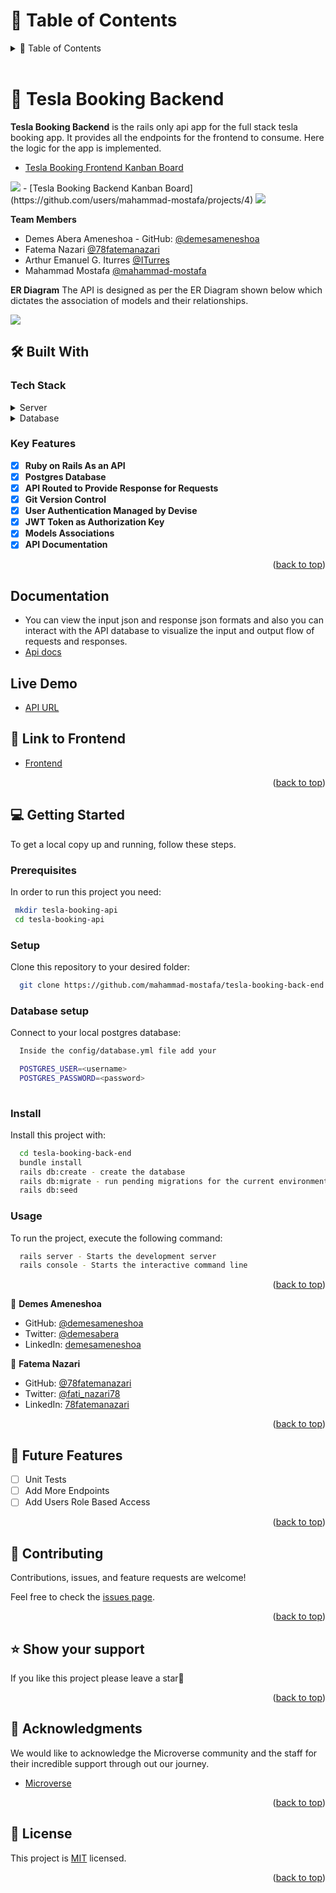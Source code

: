 <!-- TABLE OF CONTENTS -->

# 📗 Table of Contents

<details>
  <summary>📗 Table of Contents</summary>
  <ul>
    <li><a href="#-about-project-">📖 Tesla Booking Backend</a></li>
    <li><a href="#-built-with-">🛠 Built With</a></li>
    <li><a href="#-key-features-"> Key Features</a></li>
    <li><a href="#-documentation-"> Documentation</a></li>
    <li><a href="#-live-demo-"> 🚀 Live Demo </a></li>
    <li><a href="#-link-to-frontend-"> Link to Frontend</a></li>
    <li><a href="#-getting-started-">💻 Getting Started</a></li>
    <li><a href="#-authors-">👥 Authors </a></li>
    <li><a href="#-future-features-">🔭 Future Features</a></li>
    <li><a href="#-contributing-">🤝 Contributing</a></li>
    <li><a href="#️-show-your-support-">⭐️ Show your support </a></li>
    <li><a href="#-acknowledgments-">🙏 Acknowledgments </a></li>
    <li><a href="#-license-">📝 License</a></li>
  </ul>
</details>
<br>

<!-- PROJECT DESCRIPTION -->

# 📖 Tesla Booking Backend <a name="about-project"></a>

**Tesla Booking Backend** is the rails only api app for the full stack tesla booking app. It provides all the endpoints for the frontend to consume. Here the logic for the app is implemented.

- [Tesla Booking Frontend Kanban Board](https://github.com/users/ITurres/projects/6/views/1)
<img src="./Backend.png">
- [Tesla Booking Backend Kanban Board](https://github.com/users/mahammad-mostafa/projects/4)
<img src="./Frontend.png">

**Team Members**
- Demes Abera Ameneshoa - GitHub: [@demesameneshoa](https://github.com/demesameneshoa)
- Fatema Nazari [@78fatemanazari](https://github.com/78fatemanazari)
- Arthur Emanuel G. Iturres [@ITurres](https://github.com/ITurres)
- Mahammad Mostafa [@mahammad-mostafa](https://github.com/mahammad-mostafa)


**ER Diagram**
The  API is designed as per the ER Diagram shown below which dictates the association of models and their relationships.

<img src="./ER Diagram.png">

## 🛠 Built With <a name="built-with"></a>

### Tech Stack <a name="tech-stack"></a>

<details>
  <summary>Server</summary>
  <ul>
    <li><a href="https://www.ruby-lang.org/en/">Ruby</a></li>
    <li><a href="https://rubyonrails.org/">Rails</a></li>
  </ul>
</details>

<details>
  <summary>Database</summary>
  <ul>
    <li><a href="https://www.postgresql.org/">PostgreSQL</a></li>
  </ul>
</details>

<!-- Features -->

### Key Features <a name="key-features"></a>

- [x] **Ruby on Rails As an API**
- [x] **Postgres Database**
- [x] **API Routed to Provide Response for Requests**
- [x] **Git Version Control**
- [x] **User Authentication Managed by Devise**
- [x] **JWT Token as Authorization Key**
- [x] **Models Associations**
- [x] **API Documentation**

<p align="right">(<a href="#readme-top">back to top</a>)</p>

## Documentation <a name="documentation"></a>

- You can view the input json and response json formats and also   you can interact with the API database to visualize the input and output flow of requests and responses.
- [Api docs](https://tesla-booking-api-x2xe.onrender.com/api-docs)

## Live Demo <a name="live-demo"></a>
- [API URL](https://tesla-booking-api-x2xe.onrender.com)

## 🎨 Link to Frontend <a name="link-to-frontend"></a>

- [Frontend](https://github.com/ITurres/tesla-booking-front-end)

<p align="right">(<a href="#readme-top">back to top</a>)</p>

<!-- GETTING STARTED -->

## 💻 Getting Started <a name="getting-started"></a>

To get a local copy up and running, follow these steps.

### Prerequisites

In order to run this project you need:

```sh
 mkdir tesla-booking-api
 cd tesla-booking-api
```

### Setup

Clone this repository to your desired folder:

```sh
  git clone https://github.com/mahammad-mostafa/tesla-booking-back-end
```

### Database setup

Connect to your local postgres database:

```sh
  Inside the config/database.yml file add your

  POSTGRES_USER=<username>
  POSTGRES_PASSWORD=<password> 
 
```

### Install

Install this project with:

```sh
  cd tesla-booking-back-end
  bundle install
  rails db:create - create the database
  rails db:migrate - run pending migrations for the current environment.
  rails db:seed 
```

### Usage

To run the project, execute the following command:

```sh
  rails server - Starts the development server
  rails console - Starts the interactive command line
```

<p align="right">(<a href="#readme-top">back to top</a>)</p>

<!-- AUTHORS -->

👤 **Demes Ameneshoa**

- GitHub: [@demesameneshoa](https://github.com/demesameneshoa)
- Twitter: [@demesabera](https://twitter.com/demesabera)
- LinkedIn: [demesameneshoa](https://www.linkedin.com/in/demesameneshoa/)

👤 **Fatema Nazari**
- GitHub: [@78fatemanazari](https://github.com/78fatemanazari)
- Twitter: [@fati_nazari78](https://twitter.com/fati_nazari78?s=31)
- LinkedIn: [78fatemanazari](https://www.linkedin.com/in/78fatemanazari)

<p align="right">(<a href="#readme-top">back to top</a>)</p>

<!-- FUTURE FEATURES -->

## 🔭 Future Features <a name="future-features"></a>

- [ ] Unit Tests
- [ ] Add More Endpoints
- [ ] Add Users Role Based Access

<p align="right">(<a href="#readme-top">back to top</a>)</p>

<!-- CONTRIBUTING -->

## 🤝 Contributing <a name="contributing"></a>

Contributions, issues, and feature requests are welcome!

Feel free to check the [issues page](https://github.com/mahammad-mostafa/tesla-booking-back-end/issues).

<p align="right">(<a href="#readme-top">back to top</a>)</p>

<!-- SUPPORT -->

## ⭐️ Show your support <a name="support"></a>

If you like this project please leave a star🤩

<p align="right">(<a href="#readme-top">back to top</a>)</p>

<!-- ACKNOWLEDGEMENTS -->

## 🙏 Acknowledgments <a name="acknowledgements"></a>

We would like to acknowledge the Microverse community and the staff for their incredible support through out our journey.
- [Microverse](https://www.microverse.org/)

<p align="right">(<a href="#readme-top">back to top</a>)</p>

<!-- LICENSE -->

## 📝 License <a name="license"></a>

This project is [MIT](./LICENSE) licensed.

<p align="right">(<a href="#readme-top">back to top</a>)</p>